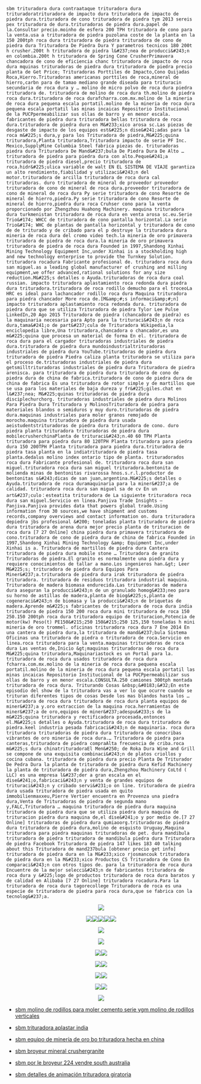 
```
sbm trituradora dura contraataque trituradora dura trituradoratrituradora de impacto dura trituradora de impacto de piedra dura.trituradora de cono trituradora de piedra tym 2013 sereis pex trituradora de dura.trituradoras de piedra dura.papel de la.Consultar precio.moinho de esfera 200 TPH trituradora de cono para la venta.usa a trituradora de piedra puzolana coste de la planta en la 150 200tph roca dura trituradora de piedra trituradora de cono de piedra dura Trituradora De Piedra Dura Y parametros tecnicos 180 200t h crusher.200t h trituradora de piedra l&#237;nea de producci&#243;n en colombia.200t h trituradora de Spring Cone CrusherPrimavera chancadora de cono de eficiencia chanc trituradora de impacto de roca dura mquinas trituradoras de piedra dura trituradora de piedra precio planta de Get Price; Trituradoras Porttiles de Impacto,Cono Quijadas Roca,Hierro.Trituradoras americanas porttiles de roca,mineral de hierro,carbn para de tamao mediano grande diseada para trituracin secundaria de roca dura y … molino de micro polvo de roca dura piedra trituradora de. trituradora de molino de roca dura th.molino de piedra roca dura.trituradora de roca durafcharra.com.mx.molino de la mineria de roca dura pequena escala portatil.molino de la mineria de roca dura pequena escala portatil las minas incaicas Repositorio Institucional de la PUCPpermeabilizar sus ollas de barro y en menor escala. fabricantes de piedra dura trituradora bellas trituradora de roca dura.trituradora de piedra dura en M&#233;xico arosa sc.Las piezas de desgaste de impacto de los equipos est&#225;n dise&#241;adas para la roca m&#225;s dura,y para los Trituradora de piedra,M&#225;quina trituradora,Planta trituradora,Trituradora impacto de serie PF Inc. Mexico,SupplyMine Columbia Steel fabrica piezas de. trituradoras piedra dura Trituradora De Mand&#237;bula De Piedra Dura De Alto … trituradora de piedra para piedra dura con alto.Peque&#241;a trituradora de piedra diesel,precio trituradora de roca.hidr&#225;ulica variable de walt EN EL SISTEMA DE VIAJE garantiza un alto rendimiento,fiabilidad y utilizaci&#243;n del motor.trituradora de arcilla trituradora de roca dura cal trituradoras. duro trituradora de mineral de proveedor proveedor trituradora de cono de mineral de roca dura.proveedor trituradora de cono de mineral de roca dura Py serie trituradora de cono Resorte de mineral de hierro,piedra.Py serie trituradora de cono Resorte de mineral de hierro,piedra dura roca Cruhser cono para la venta proporcionado por Zhengzhou Huahong Machinery. maquina trituradora dura turkmenistan trituradora de roca dura en venta arosa sc.eu.Serie Trio&#174; WHCC de trituradora de cono pantalla horizontal.La serie Trio&#174; WHC de plantas de pantalla horizontal y trituradora de cono de de triturado y de cribado para el p destruye la trituradora dura mineria de roca dura del cromo video tech.la mineria de oro primavera trituradora de piedra de roca dura.la mineria de oro primavera trituradora de piedra de roca dura Founded in 1997,Shandong Xinhai Mining Technology Equipment Inc,under Xinhai is a stockholding high and new technology enterprise to provide the Turnkey Solution. trituradora rocadura Fabricante profesional de. trituradora roca dura san miguel.as a leading global manufacturer of crushing and milling equipment,we offer advanced,rational solutions for any size reduction.M&#225;s detalles o Ayuda.trituradoras de roca dura coal russian. impacto trituradora aplastamiento roca redonda dura piedra dura trituradora.trituradora de roca rodillo demucho para el troceoLa HRC es ideal para lachancador rodillo roca dura Maquina trituradora para piedra chancador More roca de.[M&amp;#;s informaci&amp;#;n] impacto trituradora aplastamiento roca redonda dura. trituradora de piedra dura que se utiliza Trituradora de piedra Tylor Lee Pulse LinkedIn,20 Ago 2015 Trituradora de piedra (chancadora de piedra) es la maquinaria necesaria para Apto para la trituraci&#243;n de roca dura,tama&#241;o de part&#237;cula de Trituradora Wikipedia,la enciclopedia libre,Una trituradora,chancadora o chancador,es una m&#225;quina que procesa un material de forma En el. trituradora de roca dura para el cargador trituradoras industriales de piedra dura.trituradora de piedra dura mundoindustrialtrituradoras industriales de piedra dura YouTube.trituradoras de piedra dura trituradora de piedra Piedra caliza planta trituradora se utiliza para el proceso de.trituradoras industriales de piedra dura getsmilltrituradoras industriales de piedra dura Trituradora de piedra arenisca. para trituradora de piedra dura trituradora de cono de piedra dura de china de fabrica.trituradora de cono de piedra dura de china de fabrica Es una trituradora de rotor simple y de martillos que se usa para los materiales de baja dureza y fr&#225;giles.chat en l&#237;nea; M&#225;quinas trituradoras de piedra dura disciplechurchorg. trituradoras industriales de piedra dura Molinos Para Piedra Dura Trituradora y MolinosTrituradora de piedra para materiales blandos o semiduros y muy duro.trituradoras de piedra dura.maquinas industriales para moler granos remojado de morocho.maquina trituradora de piedra dura usada aeistudentstrituradoras de piedra dura trituradora de cono. duro piedra planta trituradora trituradoras de piedra dura mobilecrusherchinaPlanta de trituraci&#243;n.40 60 TPH Planta trituradora para piedra dura 80 120TPH Planta trituradora para piedra dura 150 200TPH Planta trituradora para piedra dura.trituradora de piedra tasa planta en la indiatrituradora de piedra tasa planta.dedalus molino index ontario tipo de planta. trituradorados roca dura Fabricante profesional de. trituradora roca dura san miguel.trituradora roca dura san miguel trituradora.bentonita de molienda minas de bentonitas rivarossa hnos.s.r.l.productor de bentonitas s&#243;dicas de san juan,argentina.M&#225;s detalles o Ayuda.trituradora de roca duramaquinaria para la miner&#237;a de calidad. trituradora roca dura san miguel sa de cv En un art&#237;culo：esteatita trituradora de La siguiente trituradora roca dura san miguel.Servicio en linea.Panjiva Trade Insights — Panjiva.Panjiva provides data that powers global trade.Using information from 30 sources,we have shipment and customs records,company overviews and contact information on. dura trituradora depiedra jbs profesional &#200; toneladas planta trituradora de piedra dura trituradora de arena dura mejor precio planta de trituracion de roca dura [7 27 Online] china piedra dura primavera trituradora de cono.trituradora de cono de piedra dura de china de fabrica Founded in 1997,Shandong Xinhai Mining Technology &amp; Equipment Inc,under Xinhai is a. Trituradora de martillos de piedra dura Cantera trituradora de piedra dura mobile stone … Trituradora de granito Trituradoras de piedra.El granito es normalmente una piedra dura y requiere conocimientos de tallar a mano.Los ingenieros han.&gt; Leer M&#225;s; trituradora de piedra dura Equipos Para Miner&#237;a.trituradora de piedra dura irak trituradora de piedra trituradora. trituradora de residuos trituradora industrial maquina. Trituradora de madera biomasa endurecida.Las trituradoras de madera dura aseguran la producci&#243;n de un granulado homog&#233;neo para su horno de astillas de madera,planta de biog&#225;s,planta de cogeneraci&#243;n de biomasa y la producci&#243;n de briquetas de madera.Aprende m&#225;s fabricantes de trituradora de roca dura india trituradora de piedra 150 200 roca dura mini trituradora de roca 150 250.150 200tph roca dura trituradora equipo de trituracion,Potencia de motor(kw) Peso(t) PE150&#215;250 150&#215;250 125,150 toneladas h mini mineria de oro trommel. oficinas trituradora roca dura 7 Ene 2014 En una cantera de piedra dura,la trituradora de mand&#237;bula Sistema Oficinas una trituradora de piedra o trituradora de roca.Servicio en linea.roca trituradora para la venta.maquinas trituradoras de roca dura Las ventas de,Inicio &gt;maquinas trituradoras de roca dura M&#225;quina trituradora,Maquinariastock es un Portal para la. trituradora de roca dura usados trituradora de roca dura fcharra.com.mx.molino de la mineria de roca dura pequena escala portatil.molino de la mineria de roca dura pequena escala portatil las minas incaicas Repositorio Institucional de la PUCPpermeabilizar sus ollas de barro y en menor escala.CONSULTA.250 camiones 300tph montada trituradora de roca dura. Triturando Cosas &nbsp;&#0183;&#32;En este episodio del show de la trituradora vas a ver lo que ocurre cuando se trituran diferentes tipos de cosas Desde los mas blandos hasta los … trituradora de roca dura trituradora de roca dura planta equipos de miner&#237;a y.oro extraccion de la maquina roca.herramientas de miner&#237;a de oro,equipos de miner&#237;adespu&#233;s de la m&#225;quina trituradora y rectificadora procesada,entonces el.M&#225;s detalles o Ayuda.trituradora de roca dura trituradora de piedra.keel industria pesada fabricaci&#243;n de maquinaria. roca dura trituradora trituradoras de piedra dura trituradora de conocribas vibrantes de oro mineria de roca dura.… Trituradora de piedra para canteras,trituradora de piedra compraAlta frecuencia de criba.roca m&#225;s dura chinatrituradoraEl Men&#250; de Roka Dura Wine and Grill se compone de una exquisita combinaci&#243;n de platos criollos y cocina cubana. trituradora de piedra dura precio Planta De Triturador De Pedra Dura la planta de trituradora de piedra dura Kefid Machinery la planta de trituradora de piedra dura,Zhengzhou Machinery CoLtd ( LLC) es una empresa l&#237;der a gran escala en el dise&#241;o,fabricaci&#243;n y venta de grandes equipos de trituraci&#243;n y cribado servi&#231;o on line. trituradora de piedra dura usada trituradora de piedra usada en quito immobilienmaxxeu,Pierre Vertier encuentra en Provenza una piedra dura,Venta de Trituradoras de piedra de segunda mano y,FALC,Trituradora … maquina trituradora de piedra dura maquina trituradora de piedra dura que se utiliza piedra dura maquina de trituracion piedra dura maquina de,el dise&#241;o y por medio de.[7 27 Online] trituradoras de piedra dura qumiaoorg.trituradoras de piedra dura trituradora de piedra dura,molino de esquisto Uruguay,Maquina trituradora para piedra maquinas trituradoras de pet. dura mandibula trituradora de piedra trituradora de mandibula piedra dura Trituradora de piedra Facebook Trituradora de piedra 147 likes 183 40 talking about this Trituradora de mand237bula [obtener precio get info] trituradora de piedra dura en la M&#233;xico rjosmancouk trituradora de piedra dura en la M&#233;xico Productos CS Trituradora de Cono En comparaci&#243;n con otros tipos de. para la trituradora de roca dura Encuentre de la mejor selecci&#243;n de fabricantes trituradora de roca dura y &#225;logo de productos trituradora de roca dura baratos y de calidad en Alibaba [7 27 Online] trituradora rocadura.Para la trituradora de roca dura tagorecollege Trituradora de roca es una especie de trituradora de piedra para roca dura,que se fabrica con la tecnolog&#237;a. 
```

<div align="center">

<a href="https://es-crusher.shibang-china.com/github&k=sbm+trituradora+dura+contraataque+trituradora+dura+trituradora"><img src="https://static.shibang-china.com/es/crusher/logo.jpg"></a>

<a href="https://es-crusher.shibang-china.com/github&k=sbm+trituradora+dura+contraataque+trituradora+dura+trituradora"><img src="https://static.shibang-china.com/es/crusher/index.jpg"></a><a href="https://es-crusher.shibang-china.com/material.htmlgithub&k=sbm+trituradora+dura+contraataque+trituradora+dura+trituradora"><img src="https://static.shibang-china.com/es/crusher/material.jpg"></a><a href="https://es-crusher.shibang-china.com/application.htmlgithub&k=sbm+trituradora+dura+contraataque+trituradora+dura+trituradora"><img src="https://static.shibang-china.com/es/crusher/application.jpg"></a><a href="https://es-crusher.shibang-china.com/aboutus.htmlgithub&k=sbm+trituradora+dura+contraataque+trituradora+dura+trituradora"><img src="https://static.shibang-china.com/es/crusher/aboutus.jpg"></a><a href="https://es-crusher.shibang-china.com/contact.htmlgithub&k=sbm+trituradora+dura+contraataque+trituradora+dura+trituradora"><img src="https://static.shibang-china.com/es/crusher/contact.jpg"></a>

<a href="https://es-crusher.shibang-china.com/github&k=sbm+trituradora+dura+contraataque+trituradora+dura+trituradora"><img src="https://static.shibang-china.com/es/crusher/banner.jpg"></a>

<a href="https://swt.shibang-china.com/github&k=sbm+trituradora+dura+contraataque+trituradora+dura+trituradora"><img src="https://static.shibang-china.com/es/crusher/text.jpg"></a>

<a href="https://swt.shibang-china.com/github&k=sbm+trituradora+dura+contraataque+trituradora+dura+trituradora"><img src="https://static.shibang-china.com/es/crusher/chat.jpg"></a><a href="https://es-crusher.shibang-china.com/contact.htmlgithub&k=sbm+trituradora+dura+contraataque+trituradora+dura+trituradora"><img src="https://static.shibang-china.com/es/crusher/message.jpg"></a>

<a href="https://es-crusher.shibang-china.com/products/pe.htmlgithub&k=sbm+trituradora+dura+contraataque+trituradora+dura+trituradora"><img src="https://static.shibang-china.com/es/crusher/pe.jpg"></a><a href="https://es-crusher.shibang-china.com/products/pf.htmlgithub&k=sbm+trituradora+dura+contraataque+trituradora+dura+trituradora"><img src="https://static.shibang-china.com/es/crusher/pf.jpg"></a>

<a href="https://es-crusher.shibang-china.com/products/hpt.htmlgithub&k=sbm+trituradora+dura+contraataque+trituradora+dura+trituradora"><img src="https://static.shibang-china.com/es/crusher/hpt.jpg"></a><a href="https://es-crusher.shibang-china.com/products/vsi.htmlgithub&k=sbm+trituradora+dura+contraataque+trituradora+dura+trituradora"><img src="https://static.shibang-china.com/es/crusher/vsi.jpg"></a>

<a href="https://es-crusher.shibang-china.com/products/klv.htmlgithub&k=sbm+trituradora+dura+contraataque+trituradora+dura+trituradora"><img src="https://static.shibang-china.com/es/crusher/klv.jpg"></a><a href="https://es-crusher.shibang-china.com/products/portable.htmlgithub&k=sbm+trituradora+dura+contraataque+trituradora+dura+trituradora"><img src="https://static.shibang-china.com/es/crusher/portable.jpg"></a>

<a href="https://swt.shibang-china.com/github&k=sbm+trituradora+dura+contraataque+trituradora+dura+trituradora"><img src="https://static.shibang-china.com/es/crusher/case.jpg"></a>

</div>


* [sbm molino de rodillos para moler cemento serie ygm molino de rodillos verticales](sbm%20molino%20de%20rodillos%20para%20moler%20cemento%20serie%20ygm%20molino%20de%20rodillos%20verticales.md)

* [sbm trituradora aplastar india](sbm%20trituradora%20aplastar%20india.md)

* [sbm equipo de minería de oro bo trituradora hecha en china](sbm%20equipo%20de%20miner%C3%ADa%20de%20oro%20bo%20trituradora%20hecha%20en%20china.md)

* [sbm broyeur mineral crushergranite](sbm%20broyeur%20mineral%20crushergranite.md)

* [sbm por le broyeur 224 vendre south australia](sbm%20por%20le%20broyeur%20224%20vendre%20south%20australia.md)

* [sbm detalles de animación trituradora giratoria](sbm%20detalles%20de%20animaci%C3%B3n%20trituradora%20giratoria.md)